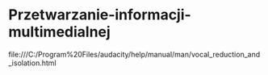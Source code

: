 # Przetwarzanie-informacji-multimedialnej
file:///C:/Program%20Files/audacity/help/manual/man/vocal_reduction_and_isolation.html
